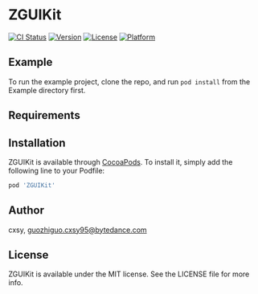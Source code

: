 # ZGUIKit

[![CI Status](https://img.shields.io/travis/cxsy/ZGUIKit.svg?style=flat)](https://travis-ci.org/cxsy/ZGUIKit)
[![Version](https://img.shields.io/cocoapods/v/ZGUIKit.svg?style=flat)](https://cocoapods.org/pods/ZGUIKit)
[![License](https://img.shields.io/cocoapods/l/ZGUIKit.svg?style=flat)](https://cocoapods.org/pods/ZGUIKit)
[![Platform](https://img.shields.io/cocoapods/p/ZGUIKit.svg?style=flat)](https://cocoapods.org/pods/ZGUIKit)

## Example

To run the example project, clone the repo, and run `pod install` from the Example directory first.

## Requirements

## Installation

ZGUIKit is available through [CocoaPods](https://cocoapods.org). To install
it, simply add the following line to your Podfile:

```ruby
pod 'ZGUIKit'
```

## Author

cxsy, guozhiguo.cxsy95@bytedance.com

## License

ZGUIKit is available under the MIT license. See the LICENSE file for more info.
